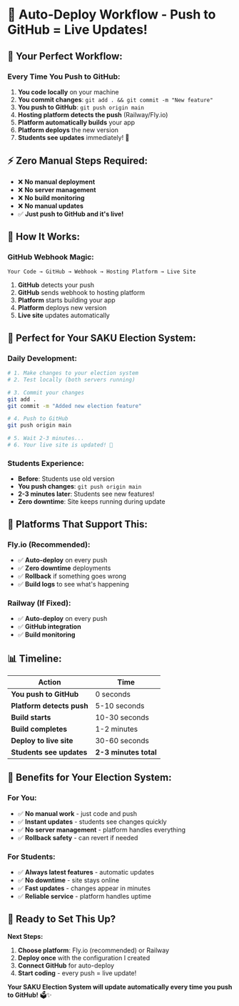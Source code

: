 # 🔄 Auto-Deploy Workflow - Push to GitHub = Live Updates!

## 🎯 **Your Perfect Workflow:**

### **Every Time You Push to GitHub:**
1. **You code locally** on your machine
2. **You commit changes**: `git add . && git commit -m "New feature"`
3. **You push to GitHub**: `git push origin main`
4. **Hosting platform detects the push** (Railway/Fly.io)
5. **Platform automatically builds** your app
6. **Platform deploys** the new version
7. **Students see updates** immediately! 🎉

## ⚡ **Zero Manual Steps Required:**

- ❌ **No manual deployment**
- ❌ **No server management**
- ❌ **No build monitoring**
- ❌ **No manual updates**
- ✅ **Just push to GitHub and it's live!**

## 🚀 **How It Works:**

### **GitHub Webhook Magic:**
```
Your Code → GitHub → Webhook → Hosting Platform → Live Site
```

1. **GitHub** detects your push
2. **GitHub** sends webhook to hosting platform
3. **Platform** starts building your app
4. **Platform** deploys new version
5. **Live site** updates automatically

## 🎯 **Perfect for Your SAKU Election System:**

### **Daily Development:**
```bash
# 1. Make changes to your election system
# 2. Test locally (both servers running)

# 3. Commit your changes
git add .
git commit -m "Added new election feature"

# 4. Push to GitHub
git push origin main

# 5. Wait 2-3 minutes...
# 6. Your live site is updated! 🎉
```

### **Students Experience:**
- **Before**: Students use old version
- **You push changes**: `git push origin main`
- **2-3 minutes later**: Students see new features!
- **Zero downtime**: Site keeps running during update

## 🔧 **Platforms That Support This:**

### **Fly.io (Recommended):**
- ✅ **Auto-deploy** on every push
- ✅ **Zero downtime** deployments
- ✅ **Rollback** if something goes wrong
- ✅ **Build logs** to see what's happening

### **Railway (If Fixed):**
- ✅ **Auto-deploy** on every push
- ✅ **GitHub integration**
- ✅ **Build monitoring**

## 📊 **Timeline:**

| Action | Time |
|--------|------|
| **You push to GitHub** | 0 seconds |
| **Platform detects push** | 5-10 seconds |
| **Build starts** | 10-30 seconds |
| **Build completes** | 1-2 minutes |
| **Deploy to live site** | 30-60 seconds |
| **Students see updates** | **2-3 minutes total** |

## 🎉 **Benefits for Your Election System:**

### **For You:**
- ✅ **No manual work** - just code and push
- ✅ **Instant updates** - students see changes quickly
- ✅ **No server management** - platform handles everything
- ✅ **Rollback safety** - can revert if needed

### **For Students:**
- ✅ **Always latest features** - automatic updates
- ✅ **No downtime** - site stays online
- ✅ **Fast updates** - changes appear in minutes
- ✅ **Reliable service** - platform handles uptime

## 🚀 **Ready to Set This Up?**

**Next Steps:**
1. **Choose platform**: Fly.io (recommended) or Railway
2. **Deploy once** with the configuration I created
3. **Connect GitHub** for auto-deploy
4. **Start coding** - every push = live update!

**Your SAKU Election System will update automatically every time you push to GitHub!** 🗳️✨
